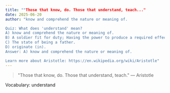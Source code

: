 ```yaml
---
title: ""Those that know, do. Those that understand, teach..."
date: 2025-06-20
author: "know and comprehend the nature or meaning of.

Quiz: What does 'understand' mean?
A) know and comprehend the nature or meaning of.
B) A soldier fit for duty; Having the power to produce a required effect or effects.
C) The state of being a father.
D) originate (in).
Answer: A) know and comprehend the nature or meaning of.

Learn more about Aristotle: https://en.wikipedia.org/wiki/Aristotle"
---
```


> "Those that know, do. Those that understand, teach." — Aristotle

Vocabulary: understand

